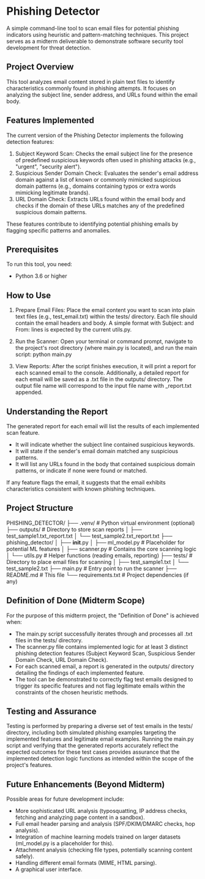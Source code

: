 # Phishing Detector

A simple command-line tool to scan email files for potential phishing indicators using heuristic and pattern-matching techniques. This project serves as a midterm deliverable to demonstrate software security tool development for threat detection.

## Project Overview

This tool analyzes email content stored in plain text files to identify characteristics commonly found in phishing attempts. It focuses on analyzing the subject line, sender address, and URLs found within the email body.

## Features Implemented

The current version of the Phishing Detector implements the following detection features:

1. Subject Keyword Scan: Checks the email subject line for the presence of predefined suspicious keywords often used in phishing attacks (e.g., "urgent", "security alert").
2. Suspicious Sender Domain Check: Evaluates the sender's email address domain against a list of known or commonly mimicked suspicious domain patterns (e.g., domains containing typos or extra words mimicking legitimate brands).
3. URL Domain Check: Extracts URLs found within the email body and checks if the domain of these URLs matches any of the predefined suspicious domain patterns.

These features contribute to identifying potential phishing emails by flagging specific patterns and anomalies.

## Prerequisites

To run this tool, you need:

*   Python 3.6 or higher

## How to Use

1. Prepare Email Files: Place the email content you want to scan into plain text files (e.g., test_email.txt) within the tests/ directory. Each file should contain the email headers and body. A simple format with Subject: and From: lines is expected by the current utils.py.

2. Run the Scanner: Open your terminal or command prompt, navigate to the project's root directory (where main.py is located), and run the main script:
    python main.py

3. View Reports: After the script finishes execution, it will print a report for each scanned email to the console. Additionally, a detailed report for each email will be saved as a .txt file in the outputs/ directory. The output file name will correspond to the input file name with _report.txt appended.

## Understanding the Report

The generated report for each email will list the results of each implemented scan feature.

*   It will indicate whether the subject line contained suspicious keywords.
*   It will state if the sender's email domain matched any suspicious patterns.
*   It will list any URLs found in the body that contained suspicious domain patterns, or indicate if none were found or matched.

If any feature flags the email, it suggests that the email exhibits characteristics consistent with known phishing techniques.

## Project Structure

PHISHING_DETECTOR/
├── .venv/                  # Python virtual environment (optional)
├── outputs/                # Directory to store scan reports
│   ├── test_sample1.txt_report.txt
│   └── test_sample2.txt_report.txt
├── phishing_detector/
│   ├── __init__.py
│   ├── ml_model.py         # Placeholder for potential ML features
│   ├── scanner.py          # Contains the core scanning logic
│   └── utils.py            # Helper functions (reading emails, reporting)
├── tests/                  # Directory to place email files for scanning
│   ├── test_sample1.txt
│   └── test_sample2.txt
├── main.py                 # Entry point to run the scanner
├── README.md               # This file
└── requirements.txt        # Project dependencies (if any)

## Definition of Done (Midterm Scope)

For the purpose of this midterm project, the "Definition of Done" is achieved when:
*   The main.py script successfully iterates through and processes all .txt files in the tests/ directory.
*   The scanner.py file contains implemented logic for at least 3 distinct phishing detection features (Subject Keyword Scan, Suspicious Sender Domain Check, URL Domain Check).
*   For each scanned email, a report is generated in the outputs/ directory detailing the findings of each implemented feature.
*   The tool can be demonstrated to correctly flag test emails designed to trigger its specific features and not flag legitimate emails within the constraints of the chosen heuristic methods.

## Testing and Assurance

Testing is performed by preparing a diverse set of test emails in the tests/ directory, including both simulated phishing examples targeting the implemented features and legitimate email examples. Running the main.py script and verifying that the generated reports accurately reflect the expected outcomes for these test cases provides assurance that the implemented detection logic functions as intended within the scope of the project's features.

## Future Enhancements (Beyond Midterm)

Possible areas for future development include:

*   More sophisticated URL analysis (typosquatting, IP address checks, fetching and analyzing page content in a sandbox).
*   Full email header parsing and analysis (SPF/DKIM/DMARC checks, hop analysis).
*   Integration of machine learning models trained on larger datasets (ml_model.py is a placeholder for this).
*   Attachment analysis (checking file types, potentially scanning content safely).
*   Handling different email formats (MIME, HTML parsing).
*   A graphical user interface.
